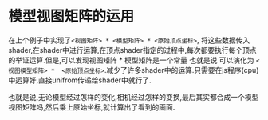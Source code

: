 # 模型视图矩阵的运用

在上个例子中实现了`<视图矩阵> * <模型矩阵> * <原始顶点坐标>`,
将这些数据传入shader,在shader中进行运算,在顶点shader指定的过程中,每次都要执行每个顶点的举证运算.但是,可以发现视图矩阵 * 模型矩阵是一个常量
也就是说 可以演化为 `<视图模型矩阵> *  <原始顶点坐标>`.减少了许多shader中的运算.只需要在js程序(cpu)中运算好,直接unifrom传递给shader中就行了.


也就是说,无论模型经过怎样的变化,相机经过怎样的变换,最后其实都合成一个模型视图矩阵吗,然后乘上原始坐标,就计算出了看到的画面.